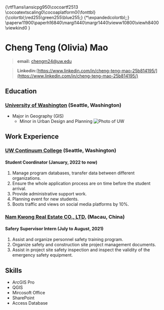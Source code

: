 {\rtf1\ansi\ansicpg950\cocoartf2513
\cocoatextscaling0\cocoaplatform0{\fonttbl}
{\colortbl;\red255\green255\blue255;}
{\*\expandedcolortbl;;}
\paperw11900\paperh16840\margl1440\margr1440\vieww10800\viewh8400\viewkind0
}
# Cheng Teng (Olivia) Mao
> **email:** chengm24@uw.edu

> **Linkedin:**[https://www.linkedin.com/in/cheng-teng-mao-25b814195/](https://www.linkedin.com/in/cheng-teng-mao-25b814195/)

## Education
### [University of Washington](https://www.washington.edu/) (Seattle, Washington)
- Major in Geography (GIS)
  - Minor in Urban Design and Planning
 ![Photo of UW](Aspose.Words.28390914-1cb5-49de-a7fd-32b4c4530bf5.001.jpeg)
## Work Experience 
### [UW Continuum College](https://www.continuum.uw.edu/) (Seattle, Washington)   
#### Student Coordinator (January, 2022 to now)
1. Manage program databases, transfer data between different organizations.
2. Ensure the whole application process are on time before the student arrival.
3. Provide administrative support work.
4. Planning event for new students.
5. Boots traffic and views on social media platforms by 10%.

### [Nam Kwong Real Estate CO., LTD.](http://en.namkwong.com.mo/col/col2013/index.html) (Macau, China) 
#### Safery Supervisor Intern (July to August, 2021)
1. Assist and organize personnel safety training program.
2. Organize safety and construction site project management documents.
3. Assist in project site safety inspection and inspect the validity of the emergency safety equipment.

## Skills
- ArcGIS Pro
- QGIS
- Mircosoft Office
- SharePoint
- Access Database
